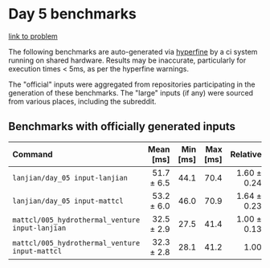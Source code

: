 # Day 5 benchmarks

[link to problem](http://adventofcode.com/2021/day/5)

The following benchmarks are auto-generated via [hyperfine](https://github.com/sharkdp/hyperfine) by a ci system running on shared hardware. Results may be inaccurate, particularly for execution times < 5ms, as per the hyperfine warnings.

The "official" inputs were aggregated from repositories participating in the generation of these benchmarks. The "large" inputs (if any) were sourced from various places, including the subreddit.

## Benchmarks with officially generated inputs
| Command | Mean [ms] | Min [ms] | Max [ms] | Relative |
|:---|---:|---:|---:|---:|
| `lanjian/day_05 input-lanjian` | 51.7 ± 6.5 | 44.1 | 70.4 | 1.60 ± 0.24 |
| `lanjian/day_05 input-mattcl` | 53.2 ± 6.0 | 46.0 | 70.9 | 1.64 ± 0.23 |
| `mattcl/005_hydrothermal_venture input-lanjian` | 32.5 ± 2.9 | 27.5 | 41.4 | 1.00 ± 0.13 |
| `mattcl/005_hydrothermal_venture input-mattcl` | 32.3 ± 2.8 | 28.1 | 41.2 | 1.00 |
